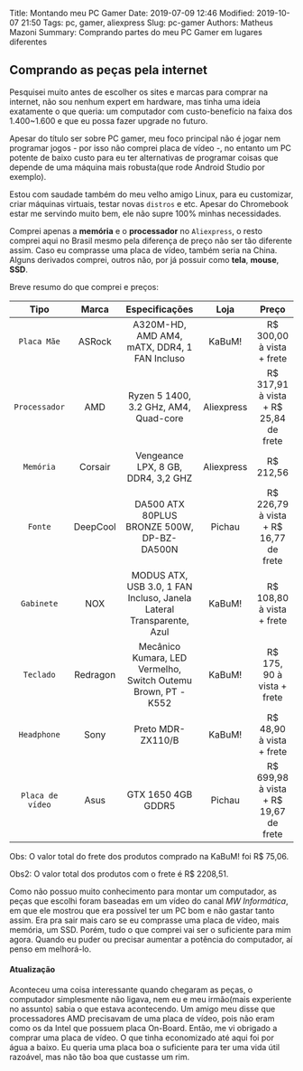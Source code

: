 Title: Montando meu PC Gamer
Date: 2019-07-09 12:46
Modified: 2019-10-07 21:50
Tags: pc, gamer, aliexpress
Slug: pc-gamer
Authors: Matheus Mazoni
Summary: Comprando partes do meu PC Gamer em lugares diferentes

## Comprando as peças pela internet


Pesquisei muito antes de escolher os sites e marcas para comprar na internet, não sou nenhum expert em hardware, mas tinha uma ideia exatamente o que queria: um computador com custo-benefício na faixa dos 1.400~1.600 e que eu possa fazer upgrade no futuro.

Apesar do título ser sobre PC gamer, meu foco principal não é jogar nem programar jogos - por isso não comprei placa de vídeo -, no entanto um PC potente de baixo custo para eu ter alternativas de programar coisas que depende de uma máquina mais robusta(que rode Android Studio por exemplo). 

Estou com saudade também do meu velho amigo Linux, para eu customizar, criar máquinas virtuais, testar novas `distros` e etc. Apesar do Chromebook estar me servindo muito bem, ele não supre 100% minhas necessidades. 

Comprei apenas a __memória__ e o __processador__ no `Aliexpress`, o resto comprei aqui no Brasil mesmo pela diferença de preço não ser tão diferente assim. Caso eu comprasse uma placa de vídeo, também seria na China. Alguns derivados comprei, outros não, por já possuir como __tela__, __mouse__, __SSD__.

Breve resumo do que comprei e preços:


| **Tipo** | **Marca** | **Especificações** | **Loja** | **Preço** |
|:--------:|:---------:|:------------------:|:--------:|:---------:|
| `Placa Mãe` | ASRock | A320M-HD, AMD AM4, mATX, DDR4, 1 FAN Incluso | KaBuM! | R$ 300,00 à vista + frete |
| `Processador` | AMD | Ryzen 5 1400, 3.2 GHz, AM4, Quad-core | Aliexpress | R$ 317,91 à vista + R$ 25,84 de frete |
| `Memória` | Corsair | Vengeance LPX, 8 GB, DDR4, 3,2 GHZ  | Aliexpress | R$ 212,56 |
| `Fonte` | DeepCool  | DA500 ATX 80PLUS BRONZE 500W, DP-BZ-DA500N  | Pichau  | R$ 226,79 à vista + R$ 16,77 de frete  |
| `Gabinete` | NOX  | MODUS ATX, USB 3.0, 1 FAN Incluso, Janela Lateral Transparente, Azul  | KaBuM!  | R$ 108,80 à vista + frete  |
| `Teclado` | Redragon  | Mecânico Kumara, LED Vermelho, Switch Outemu Brown, PT - K552  |  KaBuM! |    R$ 175, 90 à vista + frete |
| `Headphone` | Sony | Preto MDR-ZX110/B  |  KaBuM! |  R$ 48,90 à vista + frete |
| `Placa de vídeo` | Asus | GTX 1650 4GB GDDR5 | Pichau | R$ 699,98 à vista + R$ 19,67 de frete |


Obs: O valor total do frete dos produtos comprado na KaBuM! foi R$ 75,06.

Obs2: O valor total dos produtos com o frete é R$ 2208,51.

Como não possuo muito conhecimento para montar um computador, as peças que escolhi foram baseadas em um vídeo do canal _MW Informática_, em que ele mostrou que era possível ter um PC bom e não gastar tanto assim. Era pra sair mais caro se eu comprasse uma placa de vídeo, mais memória, um SSD. Porém, tudo o que comprei vai ser o suficiente para mim agora. Quando eu puder ou precisar aumentar a potência do computador, aí penso em melhorá-lo.

#### Atualização 

Aconteceu uma coisa interessante quando chegaram as peças, o computador simplesmente não ligava, nem eu e meu irmão(mais experiente no assunto) sabia o que estava acontecendo. Um amigo meu disse que processadores AMD precisavam de uma placa de vídeo, pois não eram como os da Intel que possuem placa On-Board. Então, me vi obrigado a comprar uma placa de vídeo. O que tinha economizado até aqui foi por água a baixo. Eu queria uma placa boa o suficiente para ter uma vida útil razoável, mas não tão boa que custasse um rim.
